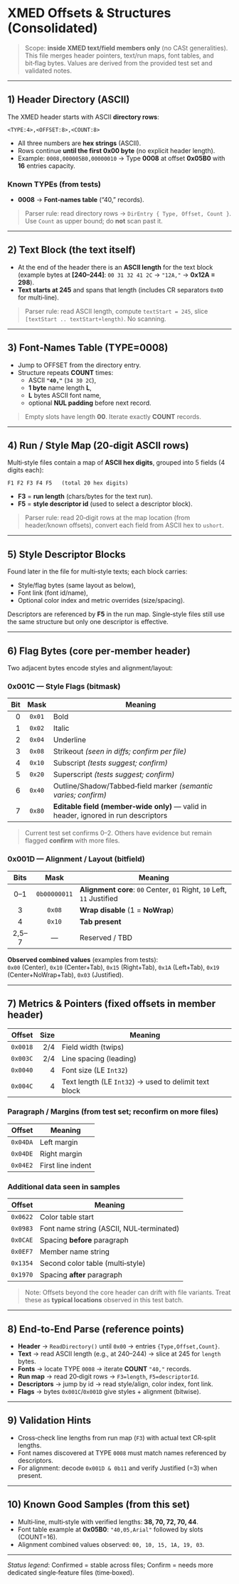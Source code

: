 # XMED Offsets & Structures (Consolidated)

> Scope: **inside XMED text/field members only** (no CASt generalities). This file merges header pointers, text/run maps, font tables, and bit‑flag bytes. Values are derived from the provided test set and validated notes.

---

## 1) Header Directory (ASCII)
The XMED header starts with ASCII **directory rows**:
```
<TYPE:4>,<OFFSET:8>,<COUNT:8>
```
- All three numbers are **hex strings** (ASCII).  
- Rows continue **until the first 0x00 byte** (no explicit header length).  
- Example: `0008,000005B0,00000010` → Type **0008** at offset **0x05B0** with **16** entries capacity.

### Known TYPEs (from tests)
- **0008** → **Font‑names table** (“40,” records).

> Parser rule: read directory rows → `DirEntry { Type, Offset, Count }`. Use `Count` as upper bound; do **not** scan past it.

---

## 2) Text Block (the text itself)
- At the end of the header there is an **ASCII length** for the text block (example bytes at **[240–244]**: `00 31 32 41 2C` → `"12A,"` → **0x12A = 298**).  
- **Text starts at 245** and spans that length (includes CR separators `0x0D` for multi‑line).

> Parser rule: read ASCII length, compute `textStart = 245`, slice `[textStart .. textStart+length)`. No scanning.

---

## 3) Font‑Names Table (TYPE=0008)
- Jump to OFFSET from the directory entry.  
- Structure repeats **COUNT** times:
  - ASCII **`"40,"`** (`34 30 2C`),
  - **1 byte** name length **L**,
  - **L** bytes ASCII font name,
  - optional **NUL padding** before next record.

> Empty slots have length **00**. Iterate exactly **COUNT** records.

---

## 4) Run / Style Map (20‑digit ASCII rows)
Multi‑style files contain a map of **ASCII hex digits**, grouped into 5 fields (4 digits each):
```
F1 F2 F3 F4 F5   (total 20 hex digits)
```
- **F3** = **run length** (chars/bytes for the text run).  
- **F5** = **style descriptor id** (used to select a descriptor block).

> Parser rule: read 20‑digit rows at the map location (from header/known offsets), convert each field from ASCII hex to `ushort`.

---

## 5) Style Descriptor Blocks
Found later in the file for multi‑style texts; each block carries:
- Style/flag bytes (same layout as below),
- Font link (font id/name),
- Optional color index and metric overrides (size/spacing).

Descriptors are referenced by **F5** in the run map. Single‑style files still use the same structure but only one descriptor is effective.

---

## 6) Flag Bytes (core per‑member header)
Two adjacent bytes encode styles and alignment/layout:

### 0x001C — Style Flags (**bitmask**)
| Bit | Mask | Meaning |
|---:|:----:|---------|
| 0 | `0x01` | Bold |
| 1 | `0x02` | Italic |
| 2 | `0x04` | Underline |
| 3 | `0x08` | Strikeout *(seen in diffs; confirm per file)* |
| 4 | `0x10` | Subscript *(tests suggest; confirm)* |
| 5 | `0x20` | Superscript *(tests suggest; confirm)* |
| 6 | `0x40` | Outline/Shadow/Tabbed‑field marker *(semantic varies; confirm)* |
| 7 | `0x80` | **Editable field (member‑wide only)** — valid in header, ignored in run descriptors |

> Current test set confirms 0–2. Others have evidence but remain flagged **confirm** with more files.

### 0x001D — Alignment / Layout (**bitfield**)
| Bits | Mask | Meaning |
|:---:|:----:|---------|
| 0–1 | `0b00000011` | **Alignment core**: `00` Center, `01` Right, `10` Left, `11` Justified |
| 3 | `0x08` | **Wrap disable** (1 = **NoWrap**) |
| 4 | `0x10` | **Tab present** |
| 2,5–7 | — | Reserved / TBD |

**Observed combined values** (examples from tests):  
`0x00` (Center), `0x10` (Center+Tab), `0x15` (Right+Tab), `0x1A` (Left+Tab), `0x19` (Center+NoWrap+Tab), `0x03` (Justified).

---

## 7) Metrics & Pointers (fixed offsets in member header)

| Offset | Size | Meaning |
|------:|-----:|---------|
| `0x0018` | 2/4 | Field width (twips) |
| `0x003C` | 2/4 | Line spacing (leading) |
| `0x0040` | 4  | Font size (LE `Int32`) |
| `0x004C` | 4  | Text length (LE `Int32`) → used to delimit text block |

### Paragraph / Margins (from test set; reconfirm on more files)
| Offset | Meaning |
|------:|---------|
| `0x04DA` | Left margin |
| `0x04DE` | Right margin |
| `0x04E2` | First line indent |

### Additional data seen in samples
| Offset | Meaning |
|------:|---------|
| `0x0622` | Color table start |
| `0x0983` | Font name string (ASCII, NUL‑terminated) |
| `0x0CAE` | Spacing **before** paragraph |
| `0x0EF7` | Member name string |
| `0x1354` | Second color table (multi‑style) |
| `0x1970` | Spacing **after** paragraph |

> Note: Offsets beyond the core header can drift with file variants. Treat these as **typical locations** observed in this test batch.

---

## 8) End‑to‑End Parse (reference points)
- **Header** → `ReadDirectory()` until `0x00` → entries `{Type,Offset,Count}`.  
- **Text** → read ASCII length (e.g., at 240–244) → slice at 245 for `length` bytes.  
- **Fonts** → locate TYPE `0008` → iterate **COUNT** `"40,"` records.  
- **Run map** → read 20‑digit rows → `F3=length`, `F5=descriptorId`.  
- **Descriptors** → jump by id → read style/align, color index, font link.  
- **Flags** → bytes `0x001C`/`0x001D` give styles + alignment (bitwise).

---

## 9) Validation Hints
- Cross‑check line lengths from run map (`F3`) with actual text CR‑split lengths.  
- Font names discovered at TYPE `0008` must match names referenced by descriptors.  
- For alignment: decode `0x001D & 0b11` and verify Justified (=3) when present.

---

## 10) Known Good Samples (from this set)
- Multi‑line, multi‑style with verified lengths: **38, 70, 72, 70, 44**.  
- Font table example at **0x05B0**: `"40,05,Arial"` followed by slots (COUNT=16).  
- Alignment combined values observed: `00, 10, 15, 1A, 19, 03`.

---

*Status legend*: Confirmed = stable across files; Confirm = needs more dedicated single‑feature files (time‑boxed).

